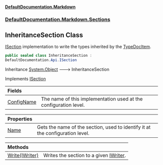 #### [DefaultDocumentation.Markdown](index.md 'index')
### [DefaultDocumentation.Markdown.Sections](index.md#DefaultDocumentation.Markdown.Sections 'DefaultDocumentation.Markdown.Sections')

## InheritanceSection Class

[ISection](https://github.com/Doraku/DefaultDocumentation/blob/master/documentation/api/ISection.md 'DefaultDocumentation.Api.ISection') implementation to write the types inherited by the [TypeDocItem](https://github.com/Doraku/DefaultDocumentation/blob/master/documentation/api/TypeDocItem.md 'DefaultDocumentation.Models.Types.TypeDocItem').

```csharp
public sealed class InheritanceSection :
DefaultDocumentation.Api.ISection
```

Inheritance [System.Object](https://docs.microsoft.com/en-us/dotnet/api/System.Object 'System.Object') &#129106; InheritanceSection

Implements [ISection](https://github.com/Doraku/DefaultDocumentation/blob/master/documentation/api/ISection.md 'DefaultDocumentation.Api.ISection')

| Fields | |
| :--- | :--- |
| [ConfigName](InheritanceSection.ConfigName.md 'DefaultDocumentation.Markdown.Sections.InheritanceSection.ConfigName') | The name of this implementation used at the configuration level. |

| Properties | |
| :--- | :--- |
| [Name](InheritanceSection.Name.md 'DefaultDocumentation.Markdown.Sections.InheritanceSection.Name') | Gets the name of the section, used to identify it at the configuration level. |

| Methods | |
| :--- | :--- |
| [Write(IWriter)](InheritanceSection.Write(IWriter).md 'DefaultDocumentation.Markdown.Sections.InheritanceSection.Write(DefaultDocumentation.Api.IWriter)') | Writes the section to a given [IWriter](https://github.com/Doraku/DefaultDocumentation/blob/master/documentation/api/IWriter.md 'DefaultDocumentation.Api.IWriter'). |
